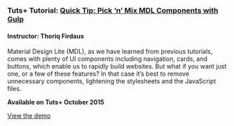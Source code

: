 ### Tuts+ Tutorial: [Quick Tip: Pick ‘n’ Mix MDL Components with Gulp](http://webdesign.tutsplus.com/tutorials/quick-tip-pick-n-mix-mdl-components-with-gulp--cms-24839)
#### Instructor: Thoriq Firdaus

Material Design Lite (MDL), as we have learned from previous tutorials, comes with plenty of UI components including navigation, cards, and buttons, which enable us to rapidly build websites. But what if you want just one, or a few of these features? In that case it’s best to remove unnecessary components, lightening the stylesheets and the JavaScript files. 

**Available on Tuts+ October 2015**

[View the demo](http://tutsplus.github.io/mdl-build)
